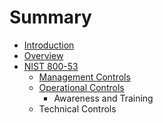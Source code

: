 # Summary

* [Introduction](README.md)
* [Overview](overview.md)
* [NIST 800-53](federal/nist_800-53.md)
   * [Management Controls](federal/800-53/management_controls.md)
   * [Operational Controls](federal/800-53/operational_controls.md)
       * Awareness and Training
   * Technical Controls


